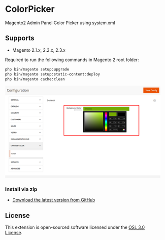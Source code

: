 # ColorPicker
Magento2 Admin Panel Color Picker using system.xml

## Supports

- Magento 2.1.x, 2.2.x, 2.3.x

Required to run the following commands in Magento 2 root folder:

```
php bin/magento setup:upgrade
php bin/magento setup:static-content:deploy
php bin/magento cache:clean
```
![Module Logo](app/code/V4U/ColorPicker/docs/ConfigurationSettingsStoresMagentoAdmin.png)

### Install via zip

* [Download the latest version from GitHub](https://github.com/vrajeshkpatel/ColorPicker.git)


## License

This extension is open-sourced software licensed under the [OSL 3.0 License](https://opensource.org/licenses/osl-3.0).
